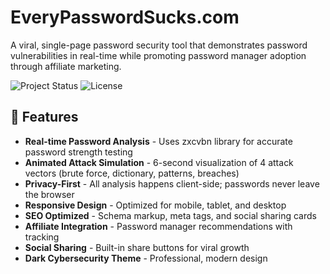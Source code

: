 # EveryPasswordSucks.com

A viral, single-page password security tool that demonstrates password vulnerabilities in real-time while promoting password manager adoption through affiliate marketing.

![Project Status](https://img.shields.io/badge/status-ready%20to%20deploy-success)
![License](https://img.shields.io/badge/license-MIT-blue)

## 🚀 Features

- **Real-time Password Analysis** - Uses zxcvbn library for accurate password strength testing
- **Animated Attack Simulation** - 6-second visualization of 4 attack vectors (brute force, dictionary, patterns, breaches)
- **Privacy-First** - All analysis happens client-side; passwords never leave the browser
- **Responsive Design** - Optimized for mobile, tablet, and desktop
- **SEO Optimized** - Schema markup, meta tags, and social sharing cards
- **Affiliate Integration** - Password manager recommendations with tracking
- **Social Sharing** - Built-in share buttons for viral growth
- **Dark Cybersecurity Theme** - Professional, modern design
